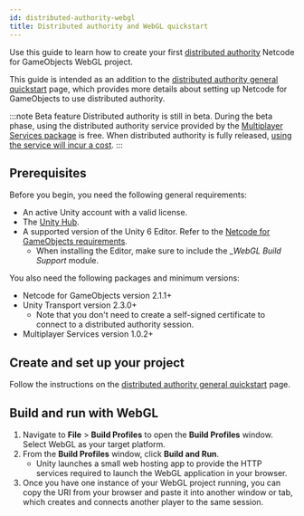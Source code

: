 ```yaml
---
id: distributed-authority-webgl
title: Distributed authority and WebGL quickstart
---
```


Use this guide to learn how to create your first [distributed authority](../terms-concepts/distributed-authority.md) Netcode for GameObjects WebGL project.

This guide is intended as an addition to the [distributed authority general quickstart](distributed-authority-quick-start.md) page, which provides more details about setting up Netcode for GameObjects to use distributed authority.

:::note Beta feature
Distributed authority is still in beta. During the beta phase, using the distributed authority service provided by the [Multiplayer Services package](https://docs.unity.com/ugs/en-us/manual/mps-sdk/manual) is free. When distributed authority is fully released, [using the service will incur a cost](https://unity.com/products/gaming-services/pricing).
:::

## Prerequisites

Before you begin, you need the following general requirements:

- An active Unity account with a valid license.
- The [Unity Hub](https://unity.com/download).
- A supported version of the Unity 6 Editor. Refer to the [Netcode for GameObjects requirements](https://docs-multiplayer.unity3d.com/netcode/current/installation).
    - When installing the Editor, make sure to include the __WebGL Build Support_ module.

You also need the following packages and minimum versions:

- Netcode for GameObjects version 2.1.1+
- Unity Transport version 2.3.0+
    - Note that you don't need to create a self-signed certificate to connect to a distributed authority session.
- Multiplayer Services version 1.0.2+

## Create and set up your project

Follow the instructions on the [distributed authority general quickstart](distributed-authority-quick-start.md) page.

## Build and run with WebGL

1. Navigate to __File__ > __Build Profiles__ to open the __Build Profiles__ window. Select WebGL as your target platform.
1. From the __Build Profiles__ window, click __Build and Run__.
    - Unity launches a small web hosting app to provide the HTTP services required to launch the WebGL application in your browser.
1. Once you have one instance of your WebGL project running, you can copy the URI from your browser and paste it into another window or tab, which creates and connects another player to the same session.
